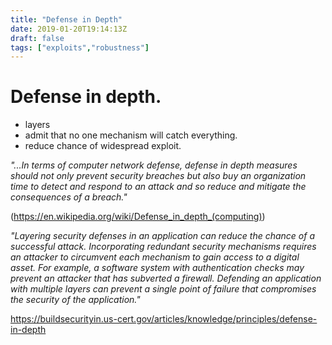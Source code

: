 ```yaml
---
title: "Defense in Depth"
date: 2019-01-20T19:14:13Z
draft: false
tags: ["exploits","robustness"]
---
```





Defense in depth.   
=================
- layers
- admit that no one mechanism will catch everything.
- reduce chance of widespread exploit.


*"...In terms of computer network defense, defense in depth measures should not only prevent security breaches but also buy an organization time to detect and respond to an attack and so reduce and mitigate the consequences of a breach."*

(https://en.wikipedia.org/wiki/Defense_in_depth_(computing))

*"Layering security defenses in an application can reduce the chance of a successful attack. Incorporating redundant security mechanisms requires an attacker to circumvent each mechanism to gain access to a digital asset. For example, a software system with authentication checks may prevent an attacker that has subverted a firewall. Defending an application with multiple layers can prevent a single point of failure that compromises the security of the application."*

https://buildsecurityin.us-cert.gov/articles/knowledge/principles/defense-in-depth




